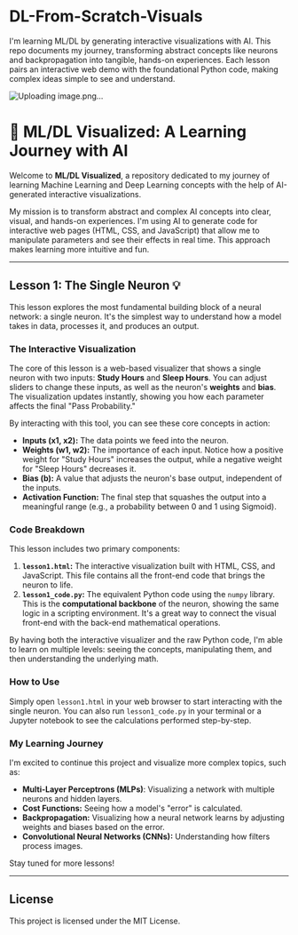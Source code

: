 # DL-From-Scratch-Visuals
I'm learning ML/DL by generating interactive visualizations with AI. This repo documents my journey, transforming abstract concepts like neurons and backpropagation into tangible, hands-on experiences. Each lesson pairs an interactive web demo with the foundational Python code, making complex ideas simple to see and understand.

![Uploading image.png…]()


# 🧠 ML/DL Visualized: A Learning Journey with AI

Welcome to **ML/DL Visualized**, a repository dedicated to my journey of learning Machine Learning and Deep Learning concepts with the help of AI-generated interactive visualizations.

My mission is to transform abstract and complex AI concepts into clear, visual, and hands-on experiences. I'm using AI to generate code for interactive web pages (HTML, CSS, and JavaScript) that allow me to manipulate parameters and see their effects in real time. This approach makes learning more intuitive and fun.

---

## **Lesson 1: The Single Neuron** 💡

This lesson explores the most fundamental building block of a neural network: a single neuron. It's the simplest way to understand how a model takes in data, processes it, and produces an output.

### **The Interactive Visualization**

The core of this lesson is a web-based visualizer that shows a single neuron with two inputs: **Study Hours** and **Sleep Hours**. You can adjust sliders to change these inputs, as well as the neuron's **weights** and **bias**. The visualization updates instantly, showing you how each parameter affects the final "Pass Probability."



By interacting with this tool, you can see these core concepts in action:

* **Inputs (x1, x2):** The data points we feed into the neuron.
* **Weights (w1, w2):** The importance of each input. Notice how a positive weight for "Study Hours" increases the output, while a negative weight for "Sleep Hours" decreases it.
* **Bias (b):** A value that adjusts the neuron's base output, independent of the inputs.
* **Activation Function:** The final step that squashes the output into a meaningful range (e.g., a probability between 0 and 1 using Sigmoid).

### **Code Breakdown**

This lesson includes two primary components:

1.  **`lesson1.html`:** The interactive visualization built with HTML, CSS, and JavaScript. This file contains all the front-end code that brings the neuron to life.
2.  **`lesson1_code.py`:** The equivalent Python code using the `numpy` library. This is the **computational backbone** of the neuron, showing the same logic in a scripting environment. It's a great way to connect the visual front-end with the back-end mathematical operations.

By having both the interactive visualizer and the raw Python code, I'm able to learn on multiple levels: seeing the concepts, manipulating them, and then understanding the underlying math.

### **How to Use**

Simply open `lesson1.html` in your web browser to start interacting with the single neuron. You can also run `lesson1_code.py` in your terminal or a Jupyter notebook to see the calculations performed step-by-step.

### **My Learning Journey**

I'm excited to continue this project and visualize more complex topics, such as:

* **Multi-Layer Perceptrons (MLPs)**: Visualizing a network with multiple neurons and hidden layers.
* **Cost Functions:** Seeing how a model's "error" is calculated.
* **Backpropagation:** Visualizing how a neural network learns by adjusting weights and biases based on the error.
* **Convolutional Neural Networks (CNNs):** Understanding how filters process images.

Stay tuned for more lessons!


---

## **License**

This project is licensed under the MIT License.
